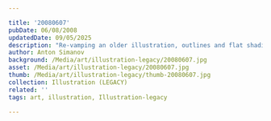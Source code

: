 ```yaml
---

title: '20080607'
pubDate: 06/08/2008
updatedDate: 09/05/2025
description: "Re-vamping an older illustration, outlines and flat shading."
author: Anton Simanov
background: /Media/art/illustration-legacy/20080607.jpg
asset: /Media/art/illustration-legacy/20080607.jpg
thumb: /Media/art/illustration-legacy/thumb-20080607.jpg
collection: Illustration (LEGACY)
related: ''
tags: art, illustration, Illustration-legacy

---
```


